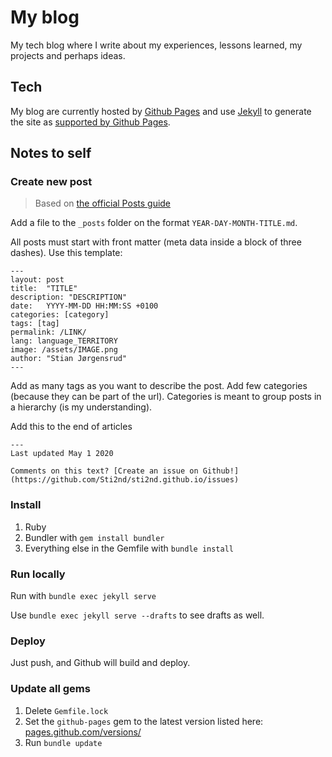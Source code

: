 # My blog

My tech blog where I write about my experiences, lessons learned, my projects and perhaps ideas.

## Tech

My blog are currently hosted by [Github Pages](https://pages.github.com/) and use [Jekyll](https://jekyllrb.com/) to generate the site as [supported by Github Pages](https://help.github.com/en/github/working-with-github-pages/setting-up-a-github-pages-site-with-jekyll).

## Notes to self

### Create new post

> Based on [the official Posts guide](https://jekyllrb.com/docs/posts/)

Add a file to the `_posts` folder on the format `YEAR-DAY-MONTH-TITLE.md`.

All posts must start with front matter (meta data inside a block of three dashes). Use this template:

```text
---
layout: post
title:  "TITLE"
description: "DESCRIPTION"
date:   YYYY-MM-DD HH:MM:SS +0100
categories: [category]
tags: [tag]
permalink: /LINK/
lang: language_TERRITORY
image: /assets/IMAGE.png
author: "Stian Jørgensrud"
---
```

Add as many tags as you want to describe the post. Add few categories (because they can be part of the url). Categories is meant to group posts in a hierarchy (is my understanding).

Add this to the end of articles

```text
---
Last updated May 1 2020

Comments on this text? [Create an issue on Github!](https://github.com/Sti2nd/sti2nd.github.io/issues)
```

### Install

1. Ruby
2. Bundler with `gem install bundler`
3. Everything else in the Gemfile with `bundle install`

### Run locally

Run with `bundle exec jekyll serve`

Use `bundle exec jekyll serve --drafts` to see drafts as well.

### Deploy

Just push, and Github will build and deploy.

### Update all gems

1. Delete `Gemfile.lock`
2. Set the `github-pages` gem to the latest version listed here: [pages.github.com/versions/](https://pages.github.com/versions/)
3. Run `bundle update`
